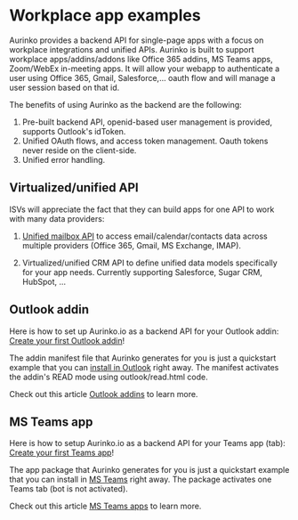 # Workplace app examples

Aurinko provides a backend API for single-page apps with a focus on workplace integrations and unified APIs. Aurinko is built to support workplace apps/addins/addons like Office 365 addins, MS Teams apps, Zoom/WebEx in-meeting apps. It will allow your webapp to authenticate a user using Office 365, Gmail, Salesforce,... oauth flow and will manage a user session based on that id. 

The benefits of using Aurinko as the backend are the following:

1. Pre-built backend API, openid-based user management is provided, supports Outlook's idToken.
2. Unified OAuth flows, and access token management. Oauth tokens never reside on the client-side.
3. Unified error handling. 

## Virtualized/unified API

ISVs will appreciate the fact that they can build apps for one API to work with many data providers:

1. [Unified mailbox API](https://docs.aurinko.io/article/8-what-is-aurinko) to access email/calendar/contacts data across multiple providers (Office 365, Gmail, MS Exchange, IMAP).

2. Virtualized/unified CRM API to define unified data models specifically for your app needs. Currently supporting Salesforce, Sugar CRM, HubSpot, ...


## Outlook addin

Here is how to set up Aurinko.io as a backend API for your Outlook addin: [Create your first Outlook addin](https://docs.aurinko.io/article/36-create-your-first-outlook-addin)!

The addin manifest file that Aurinko generates for you is just a quickstart example that you can [install in Outlook](https://docs.aurinko.io/article/37-office-365-installing-outlook-addin) right away.
The manifest activates the addin's READ mode using outlook/read.html code. 

Check out this article [Outlook addins](https://docs.aurinko.io/article/30-outlook-addins) to learn more.

## MS Teams app

Here is how to setup Aurinko.io as a backend API for your Teams app (tab): [Create your first Teams app](https://docs.aurinko.io/article/36-create-your-first-outlook-addin)!

The app package that Aurinko generates for you is just a quickstart example that you can install in [MS Teams](https://docs.aurinko.io/article/38-installing-ms-teams-app) right away. The package activates one Teams tab (bot is not activated).

Check out this article [MS Teams apps](https://docs.aurinko.io/article/31-microsoft-teams-apps) to learn more.
